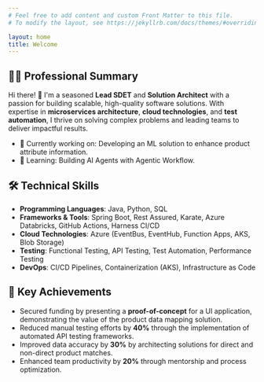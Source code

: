 ```yaml
---
# Feel free to add content and custom Front Matter to this file.
# To modify the layout, see https://jekyllrb.com/docs/themes/#overriding-theme-defaults

layout: home
title: Welcome
---
```


## 👨‍💻 Professional Summary
Hi there! 👋 I'm a seasoned **Lead SDET** and **Solution Architect** with a passion for building scalable, high-quality software solutions. With expertise in **microservices architecture**, **cloud technologies**, and **test automation**, I thrive on solving complex problems and leading teams to deliver impactful results.

- 🔭 Currently working on: Developing an ML solution to enhance product attribute information.
- 🌱 Learning: Building AI Agents with Agentic Workflow.

## 🛠️ Technical Skills
- **Programming Languages**: Java, Python, SQL
- **Frameworks & Tools**: Spring Boot, Rest Assured, Karate, Azure Databricks, GitHub Actions, Harness CI/CD
- **Cloud Technologies**: Azure (EventBus, EventHub, Function Apps, AKS, Blob Storage)
- **Testing**: Functional Testing, API Testing, Test Automation, Performance Testing
- **DevOps**: CI/CD Pipelines, Containerization (AKS), Infrastructure as Code

## 🚀 Key Achievements
- Secured funding by presenting a **proof-of-concept** for a UI application, demonstrating the value of the product data mapping solution.
- Reduced manual testing efforts by **40%** through the implementation of automated API testing frameworks.
- Improved data accuracy by **30%** by architecting solutions for direct and non-direct product matches.
- Enhanced team productivity by **20%** through mentorship and process optimization.
